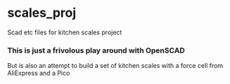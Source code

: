 # scales_proj
Scad etc files for kitchen scales project

### This is just a frivolous play around with OpenSCAD
But is also an attempt to build a set of kitchen scales with a force cell from AliExpress and a Pico




